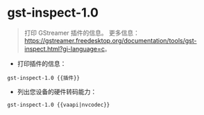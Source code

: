 # gst-inspect-1.0

> 打印 GStreamer 插件的信息。
> 更多信息：<https://gstreamer.freedesktop.org/documentation/tools/gst-inspect.html?gi-language=c>。

- 打印插件的信息：

`gst-inspect-1.0 {{插件}}`

- 列出您设备的硬件转码能力：

`gst-inspect-1.0 {{vaapi|nvcodec}}`